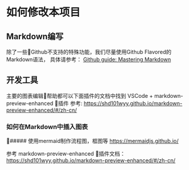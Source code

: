 
# 如何修改本项目 #

## Markdown编写

除了一些Github不支持的特殊功能，我们尽量使用Github Flavored的Markdown语法，
具体请参考： [Github guide: Mastering Markdown](https://guides.github.com/features/mastering-markdown/)

## 开发工具

主要的图表编辑帮助都可以下面插件的文档中找到
VSCode + markdown-preview-enhanced 插件
参考: https://shd101wyy.github.io/markdown-preview-enhanced/#/zh-cn/

### 如何在Markdown中插入图表

##### 使用mermaid制作流程图，框图等
https://mermaidjs.github.io/

参考 markdown-preview-enhanced 插件文档： https://shd101wyy.github.io/markdown-preview-enhanced/#/zh-cn/



